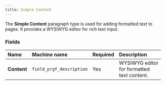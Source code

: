 ```yaml
---
title: Simple Content
---
```


The **Simple Content** paragraph type is used for adding formatted text to pages. It provides a WYSIWYG editor for rich text input.

### Fields

| Name      | Machine name           | Required | Description                                  |
| :---------- | :--------------------- | :------- | :------------------------------------------- |
| **Content** | `field_prgf_description` | Yes      | WYSIWYG editor for formatted text content. |
